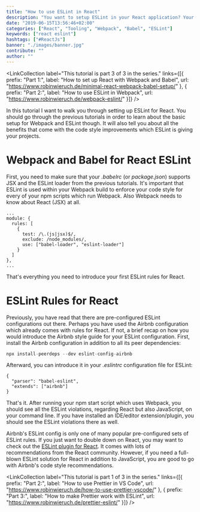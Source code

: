 ```yaml
---
title: "How to use ESLint in React"
description: "You want to setup ESLint in your React application? Your project is set up with Babel and Webpack? This tutorial will guide you through the ESLint in React setup ..."
date: "2019-06-15T13:56:46+02:00"
categories: ["React", "Tooling", "Webpack", "Babel", "ESLint"]
keywords: ["react eslint"]
hashtags: ["#ReactJs"]
banner: "./images/banner.jpg"
contribute: ""
author: ""
---
```


<Sponsorship />

<LinkCollection label="This tutorial is part 3 of 3 in the series." links={[{ prefix: "Part 1:", label: "How to set up React with Webpack and Babel", url: "https://www.robinwieruch.de/minimal-react-webpack-babel-setup/" }, { prefix: "Part 2:", label: "How to use ESLint in Webpack", url: "https://www.robinwieruch.de/webpack-eslint/" }]} />

In this tutorial I want to walk you through setting up ESLint for React. You should go through the previous tutorials in order to learn about the basic setup for Webpack and ESLint though. It will also tell you about all the benefits that come with the code style improvements which ESLint is giving your projects.

# Webpack and Babel for React ESLint

First, you need to make sure that your *.babelrc* (or *package.json*) supports JSX and the ESLint loader from the previous tutorials. It's important that ESLint is used within your Webpack build to enforce your code style for every of your npm scripts which run Webpack. Also Webpack needs to know about React (JSX) at all.

```javascript{5,7}
...
module: {
  rules: [
    {
      test: /\.(js|jsx)$/,
      exclude: /node_modules/,
      use: ["babel-loader", "eslint-loader"]
    }
  ]
},
...
```

That's everything you need to introduce your first ESLint rules for React.

# ESLint Rules for React

Previously, you have read that there are pre-configured ESLint configurations out there. Perhaps you have used the Airbnb configuration which already comes with rules for React. If not, a brief recap on how you would introduce the Airbnb style guide for your ESLint configuration. First, install the Airbnb configuration in addition to all its peer dependencies:

```javascript
npx install-peerdeps --dev eslint-config-airbnb
```

Afterward, you can introduce it in your *.eslintrc* configuration file for ESLint:

```javascript{3}
{
  "parser": "babel-eslint",
  "extends": ["airbnb"]
}
```

That's it. After running your npm start script which uses Webpack, you should see all the ESLint violations, regarding React but also JavaScript, on your command line. If you have installed an IDE/editor extension/plugin, you should see the ESLint violations there as well.

<Divider />

Airbnb's ESLint config is only one of many popular pre-configured sets of ESLint rules. If you just want to double down on React, you may want to check out the [ESLint plugin for React](https://github.com/yannickcr/eslint-plugin-react). It comes with lots of recommendations from the React community. However, if you need a full-blown ESLint solution for React in addition to JavaScript, you are good to go with Airbnb's code style recommendations.

<LinkCollection label="This tutorial is part 1 of 3 in the series." links={[{ prefix: "Part 2:", label: "How to use Prettier in VS Code", url: "https://www.robinwieruch.de/how-to-use-prettier-vscode/" }, { prefix: "Part 3:", label: "How to make Prettier work with ESLint", url: "https://www.robinwieruch.de/prettier-eslint/" }]} />
